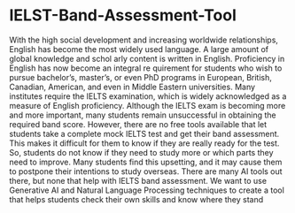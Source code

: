 # IELST-Band-Assessment-Tool
 With the high social development and increasing worldwide relationships, English has
 become the most widely used language. A large amount of global knowledge and schol
arly content is written in English. Proficiency in English has now become an integral re
quirement for students who wish to pursue bachelor’s, master’s, or even PhD programs
 in European, British, Canadian, American, and even in Middle Eastern universities.
 Many institutes require the IELTS examination, which is widely acknowledged as a
 measure of English proficiency. Although the IELTS exam is becoming more and more
 important, many students remain unsuccessful in obtaining the required band score.
 However, there are no free tools available that let students take a complete mock IELTS
 test and get their band assessment. This makes it difficult for them to know if they are
 really ready for the test. So, students do not know if they need to study more or which
 parts they need to improve. Many students find this upsetting, and it may cause them
 to postpone their intentions to study overseas. There are many AI tools out there,
 but none that help with IELTS band assessment. We want to use Generative AI and
 Natural Language Processing techniques to create a tool that helps students check their
 own skills and know where they stand
